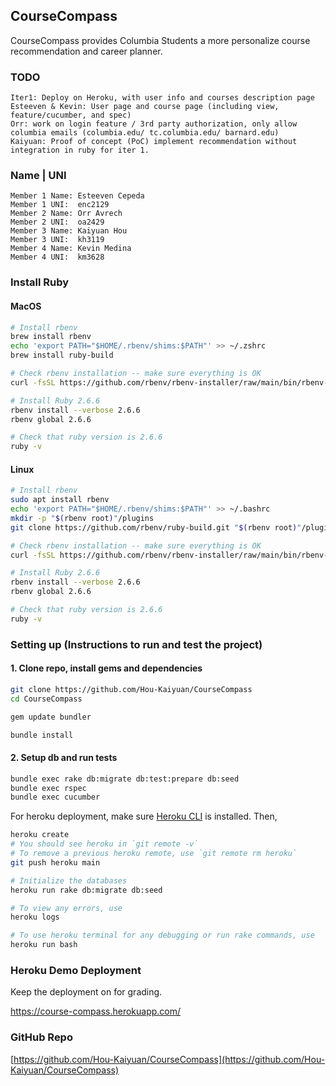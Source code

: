 ## CourseCompass

CourseCompass provides Columbia Students a more personalize course recommendation and career planner. 


### TODO
```
Iter1: Deploy on Heroku, with user info and courses description page
Esteeven & Kevin: User page and course page (including view, feature/cucumber, and spec)
Orr: work on login feature / 3rd party authorization, only allow columbia emails (columbia.edu/ tc.columbia.edu/ barnard.edu)
Kaiyuan: Proof of concept (PoC) implement recommendation without integration in ruby for iter 1. 
```
### Name | UNI

```
Member 1 Name: Esteeven Cepeda
Member 1 UNI:  enc2129
Member 2 Name: Orr Avrech
Member 2 UNI:  oa2429
Member 3 Name: Kaiyuan Hou
Member 3 UNI:  kh3119
Member 4 Name: Kevin Medina
Member 4 UNI:  km3628
```

### Install Ruby

#### MacOS

```bash
# Install rbenv
brew install rbenv
echo 'export PATH="$HOME/.rbenv/shims:$PATH"' >> ~/.zshrc
brew install ruby-build

# Check rbenv installation -- make sure everything is OK
curl -fsSL https://github.com/rbenv/rbenv-installer/raw/main/bin/rbenv-doctor | bash

# Install Ruby 2.6.6
rbenv install --verbose 2.6.6
rbenv global 2.6.6

# Check that ruby version is 2.6.6
ruby -v
```

#### Linux

```bash
# Install rbenv
sudo apt install rbenv
echo 'export PATH="$HOME/.rbenv/shims:$PATH"' >> ~/.bashrc
mkdir -p "$(rbenv root)"/plugins
git clone https://github.com/rbenv/ruby-build.git "$(rbenv root)"/plugins/ruby-build

# Check rbenv installation -- make sure everything is OK
curl -fsSL https://github.com/rbenv/rbenv-installer/raw/main/bin/rbenv-doctor | bash

# Install Ruby 2.6.6
rbenv install --verbose 2.6.6
rbenv global 2.6.6

# Check that ruby version is 2.6.6
ruby -v
```


### Setting up (Instructions to run and test the project)

#### 1. Clone repo, install gems and dependencies

```bash
git clone https://github.com/Hou-Kaiyuan/CourseCompass
cd CourseCompass

gem update bundler

bundle install
```

#### 2. Setup db and run tests

```bash
bundle exec rake db:migrate db:test:prepare db:seed
bundle exec rspec
bundle exec cucumber
```
For heroku deployment, make sure [Heroku CLI](https://devcenter.heroku.com/articles/heroku-cli) is installed. Then,

```bash
heroku create
# You should see heroku in `git remote -v`
# To remove a previous heroku remote, use `git remote rm heroku`
git push heroku main

# Initialize the databases
heroku run rake db:migrate db:seed

# To view any errors, use
heroku logs

# To use heroku terminal for any debugging or run rake commands, use
heroku run bash
```

### Heroku Demo Deployment 
Keep the deployment on for grading. 

https://course-compass.herokuapp.com/

### GitHub Repo

[https://github.com/Hou-Kaiyuan/CourseCompass](https://github.com/Hou-Kaiyuan/CourseCompass)

